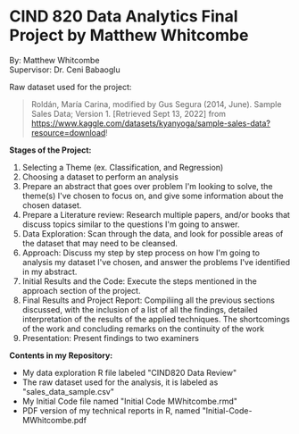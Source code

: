 # CIND 820 Data Analytics Final Project by Matthew Whitcombe


By: Matthew Whitcombe\
Supervisor: Dr. Ceni Babaoglu

Raw dataset used for the project:
>Roldán, María Carina, modified by Gus Segura (2014, June). Sample Sales Data; Version 1. [Retrieved Sept 13, 2022] from https://www.kaggle.com/datasets/kyanyoga/sample-sales-data?resource=download!



**Stages of the Project:**
1) Selecting a Theme (ex. Classification, and Regression)
2) Choosing a dataset to perform an analysis
3) Prepare an abstract that goes over problem I'm looking to solve, the theme(s) I've chosen to focus on, and give some information about the chosen dataset.
4) Prepare a Literature review: Research multiple papers, and/or books that discuss topics similar to the questions I'm going to answer.
5) Data Exploration: Scan through the data, and look for possible areas of the dataset that may need to be cleansed.
6) Approach: Discuss my step by step process on how I'm going to analysis my dataset I've chosen, and answer the problems I've identified in my abstract.
7) Initial Results and the Code: Execute the steps mentioned in the approach section of the project.
8) Final Results and Project Report: Compiliing all the previous sections discussed, with the inclusion of a list of all the findings, detailed interpretation of the results of the applied techniques. The shortcomings of the work and concluding remarks on the continuity of the work 
9) Presentation: Present findings to two examiners

**Contents in my Repository:**
- My data exploration R file labeled "CIND820 Data Review"
- The raw dataset used for the analysis, it is labeled as "sales_data_sample.csv"
- My Initial Code file named "Initial Code MWhitcombe.rmd"
- PDF version of my technical reports in R, named "Initial-Code-MWhitcombe.pdf
